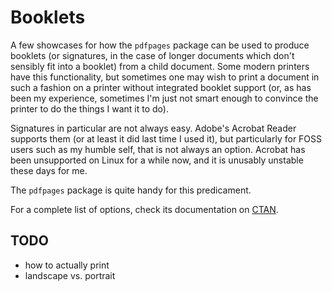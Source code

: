 Booklets
========

A few showcases for how the `pdfpages` package can be used to produce booklets
(or  signatures, in  the case  of longer  documents which  don't sensibly  fit
into  a  booklet)  from  a  child document. Some  modern  printers  have  this
functionality,  but sometimes  one may  wish  to print  a document  in such  a
fashion on  a printer without integrated  booklet support (or, as  has been my
experience, sometimes I'm just not smart  enough to convince the printer to do
the things I want it to do). 

Signatures in particular are not  always easy. Adobe's Acrobat Reader supports
them (or at least it did last time I used it), but particularly for FOSS users
such  as my  humble self,  that is  not always  an option.   Acrobat has  been
unsupported on Linux for  a while now, and it is  unusably unstable these days
for me.

The `pdfpages` package is quite handy for this predicament.

For   a   complete    list   of   options,   check    its   documentation   on
[CTAN](http://ctan.org/pkg/pdfpages).

TODO
----

- how to actually print
- landscape vs. portrait
